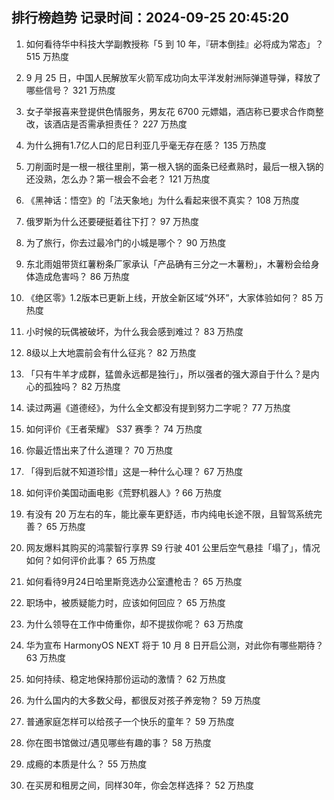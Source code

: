 
## 排行榜趋势 记录时间：2024-09-25 20:45:20
  
  1. 如何看待华中科技大学副教授称「5 到 10 年，『研本倒挂』必将成为常态」？ 515 万热度
    
  2. 9 月 25 日，中国人民解放军火箭军成功向太平洋发射洲际弹道导弹，释放了哪些信号？ 321 万热度
    
  3. 女子举报喜来登提供色情服务，男友花 6700 元嫖娼，酒店称已要求合作商整改，该酒店是否需承担责任？ 227 万热度
    
  4. 为什么拥有1.7亿人口的尼日利亚几乎毫无存在感？ 135 万热度
    
  5. 刀削面时是一根一根往里削，第一根入锅的面条已经煮熟时，最后一根入锅的还没熟，怎么办？第一根会不会老？ 121 万热度
    
  6. 《黑神话：悟空》的「法天象地」为什么看起来很不真实？ 108 万热度
    
  7. 俄罗斯为什么还要硬挺着往下打？ 97 万热度
    
  8. 为了旅行，你去过最冷门的小城是哪个？ 90 万热度
    
  9. 东北雨姐带货红薯粉条厂家承认「产品确有三分之一木薯粉」，木薯粉会给身体造成危害吗？ 86 万热度
    
  10. 《绝区零》1.2版本已更新上线，开放全新区域“外环”，大家体验如何？ 85 万热度
    
  11. 小时候的玩偶被破坏，为什么我会感到难过？ 83 万热度
    
  12. 8级以上大地震前会有什么征兆？ 82 万热度
    
  13. 「只有牛羊才成群，猛兽永远都是独行」，所以强者的强大源自于什么？是内心的孤独吗？ 82 万热度
    
  14. 读过两遍《道德经》，为什么全文都没有提到努力二字呢？ 77 万热度
    
  15. 如何评价《王者荣耀》 S37 赛季？ 74 万热度
    
  16. 你最近悟出来了什么道理？ 70 万热度
    
  17. 「得到后就不知道珍惜」这是一种什么心理？ 67 万热度
    
  18. 如何评价美国动画电影《荒野机器人》? 66 万热度
    
  19. 有没有 20 万左右的车，能比豪车更舒适，市内纯电长途不限，且智驾系统完善？ 65 万热度
    
  20. 网友爆料其购买的鸿蒙智行享界 S9 行驶 401 公里后空气悬挂「塌了」，情况如何？如何评价此事？ 65 万热度
    
  21. 如何看待9月24日哈里斯竞选办公室遭枪击？ 65 万热度
    
  22. 职场中，被质疑能力时，应该如何回应？ 65 万热度
    
  23. 为什么领导在工作中倚重你，却不提拔你呢？ 63 万热度
    
  24. 华为宣布 HarmonyOS NEXT 将于 10 月 8 日开启公测，对此你有哪些期待？ 63 万热度
    
  25. 如何持续、稳定地保持那份运动的激情？ 62 万热度
    
  26. 为什么国内的大多数父母，都很反对孩子养宠物？ 59 万热度
    
  27. 普通家庭怎样可以给孩子一个快乐的童年？ 59 万热度
    
  28. 你在图书馆做过/遇见哪些有趣的事？ 58 万热度
    
  29. 成瘾的本质是什么？ 55 万热度
    
  30. 在买房和租房之间，同样30年，你会怎样选择？ 52 万热度
    